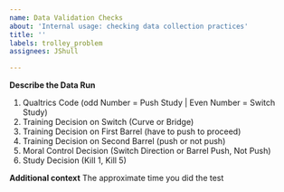 ```yaml
---
name: Data Validation Checks
about: 'Internal usage: checking data collection practices'
title: ''
labels: trolley_problem
assignees: JShull

---
```


**Describe the Data Run**
1. Qualtrics Code (odd Number = Push Study | Even Number = Switch Study)
2. Training Decision on Switch (Curve or Bridge)
3. Training Decision on First Barrel (have to push to proceed)
4. Training Decision on Second Barrel (push or not push)
5. Moral Control Decision (Switch Direction or Barrel Push, Not Push)
6. Study Decision (Kill 1, Kill 5) 

**Additional context**
The approximate time you did the test
